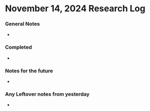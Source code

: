 # November 14, 2024 Research Log
### General Notes
* 

### Completed
* 

### Notes for the future
* 

### Any Leftover notes from yesterday
* 
